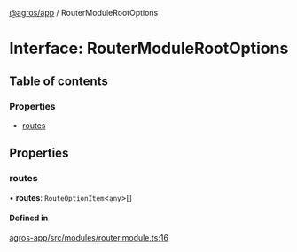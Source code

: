 [@agros/app](../index.md) / RouterModuleRootOptions

# Interface: RouterModuleRootOptions

## Table of contents

### Properties

- [routes](RouterModuleRootOptions.md#routes)

## Properties

### <a id="routes" name="routes"></a> routes

• **routes**: `RouteOptionItem`<`any`\>[]

#### Defined in

[agros-app/src/modules/router.module.ts:16](https://github.com/agrosjs/agros/blob/75f75f3/packages/agros-app/src/modules/router.module.ts#L16)
